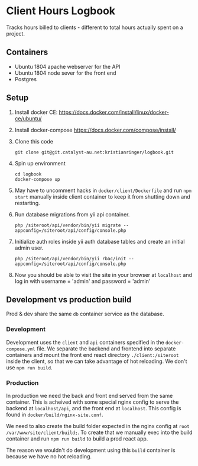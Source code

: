 # Client Hours Logbook

Tracks hours billed to clients - different to total hours actually spent on a project.

## Containers

- Ubuntu 1804 apache webserver for the API
- Ubuntu 1804 node sever for the front end
- Postgres

## Setup

1.  Install docker CE: https://docs.docker.com/install/linux/docker-ce/ubuntu/

2.  Install docker-compose https://docs.docker.com/compose/install/

3.  Clone this code

    ```
    git clone git@git.catalyst-au.net:kristianringer/logbook.git
    ```

4.  Spin up environment

    ```
    cd logbook
    docker-compose up
    ```
5. May have to uncomment hacks in `docker/client/Dockerfile` and run `npm start` 
manually inside client container to keep it from shutting down and restarting.

6. Run database migrations from yii api container.  
    
   ```
   php /siteroot/api/vendor/bin/yii migrate --appconfig=/siteroot/api/config/console.php
   ```
   
7. Initialize auth roles inside yii auth database tables and create an initial admin user.

   ```
   php /siteroot/api/vendor/bin/yii rbac/init --appconfig=/siteroot/api/config/console.php
   
   ```

8. Now you should be able to visit the site in your browser at `localhost`
and log in with username = 'admin' and password = 'admin'

## Development vs production build

Prod & dev share the same `db` container service as the database.

### Development

Development uses the `client` and `api` containers specified in the `docker-compose.yml` file.
We separate the backend and frontend into separate containers and mount the front end react 
directory `./client:/siteroot` inside the client, so that we can take advantage of hot reloading. 
We don't use `npm run build`.

### Production

In production we need the back and front end served from the same container. This is 
acheived with some special nginx config to serve the backend at `localhost/api`, and the 
front end at `localhost`. This config is found in `docker/build/nginx-site.conf`.

We need to also create the build folder expected in the nginx config at 
`root /var/www/site/client/build;`. To create that we manually exec into 
the build container and run `npm run build` to build a prod react app.
    
The reason we wouldn't do development using this `build` container is because we have 
no hot reloading.
